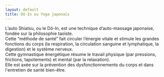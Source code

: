 ```yaml
---
layout: default
title: Dô-In ou Yoga japonais
---
```


L’auto Shiatsu, ou le Dô-In, est une technique d’auto-massage japonaise, fondée sur la philosophie taoïste.  
Cette “méthode de santé” fait circuler l’énergie vitale et stimule les grandes fonctions du corps (la respiration, la circulation sanguine et lymphatique, la digestion) et le système nerveux.  
Cette gymnastique énergétique résume le travail physique (par pressions, frictions, tapotements) et mental (par la relaxation).  
Elle est axée sur la prévention des dysfonctionnements du corps et dans l'entretien de santé bien-être.  
